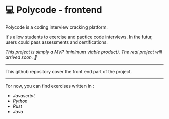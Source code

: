 # 💻 Polycode - frontend

Polycode is a coding interview cracking platform.

It's allow students to exercise and pactice code interviews. In the futur, users could pass assessments and certifications.

_This project is simply a MVP (minimum viable product). The real project will arrived soon. 👀_

---

This github repository cover the front end part of the project.

---

For now, you can find exercises written in :

- _Javascript_
- _Python_
- _Rust_
- _Java_
